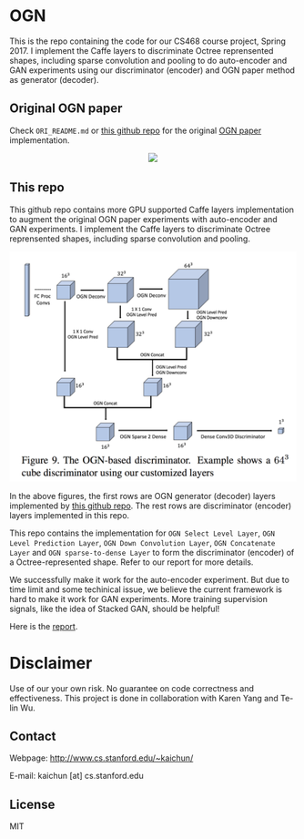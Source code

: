 # OGN

This is the repo containing the code for our CS468 course project, Spring 2017. I implement the Caffe layers to discriminate Octree reprensented shapes, including sparse convolution and pooling to do auto-encoder and GAN experiments using our discriminator (encoder) and OGN paper method as generator (decoder).

## Original OGN paper

Check `ORI_README.md` or [this github repo](https://github.com/lmb-freiburg/ogn) for the original [OGN paper](https://arxiv.org/abs/1703.09438) implementation.

<p align="center"> 
<img src="https://github.com/mtatarchenko/ogn/blob/master/thumbnail.png">
</p>

## This repo

This github repo contains more GPU supported Caffe layers implementation to augment the original OGN paper experiments with auto-encoder and GAN experiments.
I implement the Caffe layers to discriminate Octree reprensented shapes, including sparse convolution and pooling.

<p align="center" width="48"> 
<img src="https://github.com/daerduoCarey/ogn/blob/master/teaser.png">
</p>

In the above figures, the first rows are OGN generator (decoder) layers implemented by [this github repo](https://github.com/lmb-freiburg/ogn). The rest rows are discriminator (encoder) layers implemented in this repo.

This repo contains the implementation for `OGN Select Level Layer`, `OGN Level Prediction Layer`, `OGN Down Convolution Layer`, `OGN Concatenate Layer` and `OGN sparse-to-dense Layer` to form the discriminator (encoder) of a Octree-represented shape. Refer to our report for more details.

We successfully make it work for the auto-encoder experiment. But due to time limit and some techinical issue, we believe the current framework is hard to make it work for GAN experiments. More training supervision signals, like the idea of Stacked GAN, should be helpful!

Here is the [report](http://www.cs.stanford.edu/~kaichun/resume/cs468_project_report.pdf).

# Disclaimer

Use of our your own risk. No guarantee on code correctness and effectiveness.
This project is done in collaboration with Karen Yang and Te-lin Wu.

## Contact
Webpage: http://www.cs.stanford.edu/~kaichun/ 

E-mail: kaichun [at] cs.stanford.edu

## License
MIT

